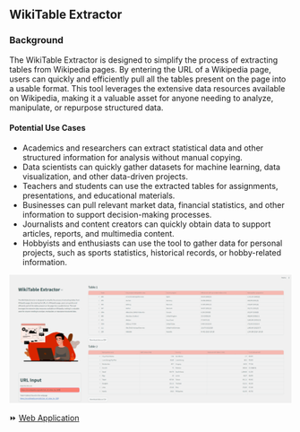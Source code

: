 ## WikiTable Extractor

### Background

The WikiTable Extractor is designed to simplify the process of extracting tables from Wikipedia pages. By entering the URL of a Wikipedia page, users can quickly and efficiently pull all the tables present on the page into a usable format. This tool leverages the extensive data resources available on Wikipedia, making it a valuable asset for anyone needing to analyze, manipulate, or repurpose structured data.

#### Potential Use Cases
- Academics and researchers can extract statistical data and other structured information for analysis without manual copying.
- Data scientists can quickly gather datasets for machine learning, data visualization, and other data-driven projects.
- Teachers and students can use the extracted tables for assignments, presentations, and educational materials.
- Businesses can pull relevant market data, financial statistics, and other information to support decision-making processes.
- Journalists and content creators can quickly obtain data to support articles, reports, and multimedia content.
- Hobbyists and enthusiasts can use the tool to gather data for personal projects, such as sports statistics, historical records, or hobby-related information.

![app](img/app.png)

<div>⏩ <a href ="https://shihjen-pdf-imageextractor-app-473w1q.streamlit.app/">Web Application</a></div>